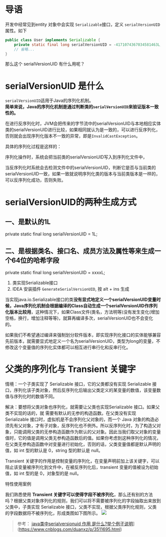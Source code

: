 
# 导语
开发中经常见到entity 对象中会实现 `Serializable`接口，定义 `serialVersionUID`属性。如下
```java
public class User implements Serializable {
    private static final long serialVersionUID = -4171074367034581463L;
    // 省略...
}
```
那么这个 serialVersionUID 有什么用呢？

# serialVersionUID 是什么

`serialVersionUID`适用于Java的序列化机制。  
**简单来说，Java的序列化机制是通过判断类的`serialVersionUID`来验证版本一致性的。**

在进行反序列化时，JVM会把传来的字节流中的serialVersionUID与本地相应实体类的serialVersionUID进行比较，如果相同就认为是一致的，可以进行反序列化，否则就会出现序列化版本不一致的异常，即是`InvalidCastException`。

具体的序列化过程是这样的：

序列化操作时，系统会把当前类的serialVersionUID写入到序列化文件中，

当反序列化时系统会去检测文件中的serialVersionUID，判断它是否与当前类的serialVersionUID一致，如果一致就说明序列化类的版本与当前类版本是一样的，可以反序列化成功，否则失败。



# serialVersionUID的两种生成方式   

## 一、是默认的1L



private static final long serialVersionUID = 1L;     

## 二、是根据类名、接口名、成员方法及属性等来生成一个64位的哈希字段     

private static final long  serialVersionUID = xxxxL;

1. 类实现Serializable接口
2. IDEA 安装插件 `GenerateSerialVersionUID`, 按 alt + ins 生成

当实现java.io.Serializable接口的类**没有显式地定义一个serialVersionUID变量时候，Java序列化机制会根据编译的Class自动生成一个serialVersionUID作序列化版本比较用**，这种情况下，如果Class文件(类名，方法明等)没有发生变化(增加空格，换行，增加注释等等)，就算再编译多次，serialVersionUID也不会变化的。

如果我们不希望通过编译来强制划分软件版本，即实现序列化接口的实体能够兼容先前版本，就需要显式地定义一个名为serialVersionUID，类型为long的变量，不修改这个变量值的序列化实体都可以相互进行串行化和反串行化。




# 父类的序列化与 Transient 关键字

情境：一个子类实现了 Serializable 接口，它的父类都没有实现 Serializable 接口，序列化该子类对象，然后反序列化后输出父类定义的某变量的数值，该变量数值与序列化时的数值不同。

解决：要想将父类对象也序列化，就需要让父类也实现Serializable 接口。如果父类不实现的话的，就 需要有默认的无参的构造函数。在父类没有实现 Serializable 接口时，虚拟机是不会序列化父对象的，而一个 Java 对象的构造必须先有父对象，才有子对象，反序列化也不例外。所以反序列化时，为了构造父对象，只能调用父类的无参构造函数作为默认的父对象。因此当我们取父对象的变量值时，它的值是调用父类无参构造函数后的值。如果你考虑到这种序列化的情况，在父类无参构造函数中对变量进行初始化，否则的话，父类变量值都是默认声明的值，如 int 型的默认是 0，string 型的默认是 null。

Transient 关键字的作用是控制变量的序列化，在变量声明前加上该关键字，可以阻止该变量被序列化到文件中，在被反序列化后，transient 变量的值被设为初始值，如 int 型的是 0，对象型的是 null。

特性使用案例

我们熟悉使用 **Transient 关键字可以使得字段不被序列化**，那么还有别的方法吗？根据父类对象序列化的规则，我们可以将不需要被序列化的字段抽取出来放到父类中，子类实现 Serializable 接口，父类不实现，根据父类序列化规则，父类的字段数据将不被序列化，形成类图如下图所示。
![](https://www.ibm.com/developerworks/cn/java/j-lo-serial/image005.gif)


> 参考： [java类中serialversionuid 作用 是什么?举个例子说明](https://www.cnblogs.com/duanxz/p/3511695.html)](https://www.cnblogs.com/duanxz/p/3511695.html)


















